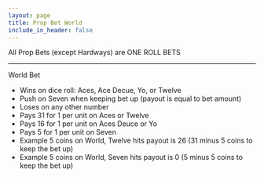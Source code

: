 ```yaml
---
layout: page
title: Prop Bet World
include_in_header: false
---
```

All Prop Bets (except Hardways) are ONE ROLL BETS

---

World Bet

- Wins on dice roll: Aces, Ace Decue, Yo, or Twelve
- Push on Seven when keeping bet up (payout is equal to bet amount)
- Loses on any other number
- Pays 31 for 1 per unit on Aces or Twelve
- Pays 16 for 1 per unit on Aces Deuce or Yo
- Pays 5 for 1 per unit on Seven
- Example 5 coins on World, Twelve hits payout is 26 (31 minus 5 coins to keep the bet up)
- Example 5 coins on World, Seven hits payout is 0 (5 minus 5 coins to keep the bet up)